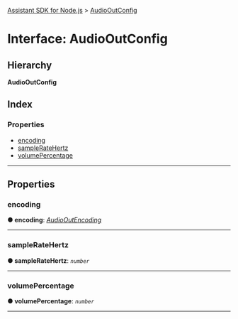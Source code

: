 [Assistant SDK for Node.js](../README.md) > [AudioOutConfig](../interfaces/audiooutconfig.md)

# Interface: AudioOutConfig

## Hierarchy

**AudioOutConfig**

## Index

### Properties

* [encoding](audiooutconfig.md#encoding)
* [sampleRateHertz](audiooutconfig.md#sampleratehertz)
* [volumePercentage](audiooutconfig.md#volumepercentage)

---

## Properties

<a id="encoding"></a>

###  encoding

**● encoding**: *[AudioOutEncoding](../enums/audiooutencoding.md)*

___
<a id="sampleratehertz"></a>

###  sampleRateHertz

**● sampleRateHertz**: *`number`*

___
<a id="volumepercentage"></a>

###  volumePercentage

**● volumePercentage**: *`number`*

___

